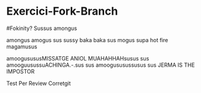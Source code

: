 # Exercici-Fork-Branch
#Fokinity?
Sussus amongus

amongus amogus sus 
sussy baka baka sus
mogus supa hot fire
magamusus

amoogusususMISSATGE ANIOL MUAHAHHAHsusus sus
amooguusussuACHINGA.-.sus sus
amoogususussusus sus JERMA IS THE IMPOSTOR

Test Per Review Corretgit